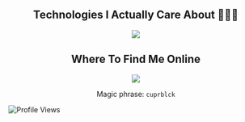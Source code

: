 <div align="center">
<h2> Technologies I Actually Care About 👨🏻‍💻 </h2> 
<a href="#">
    <img src="https://skillicons.dev/icons?i=python,c,java,nodejs,fortran,php,mysql,figma,flutter,mongodb,wordpress,cs,unity,robloxstudio,lua,linux,git,bash,electron,cpp,cloudflare,html,css,tailwind,js&perline=10" />
</a>
<h2> Where To Find Me Online </h2> 
<a href="#">
    <img src="https://skillicons.dev/icons?i=gmail,discord,instagram,twitter&perline=10" />
</a>
<br/>
  
Magic phrase: `cuprblck`

</div>






![Profile Views](https://komarev.com/ghpvc/?username=cooperblacks&color=blue)
